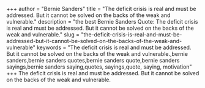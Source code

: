+++
author = "Bernie Sanders"
title = "The deficit crisis is real and must be addressed. But it cannot be solved on the backs of the weak and vulnerable."
description = "the best Bernie Sanders Quote: The deficit crisis is real and must be addressed. But it cannot be solved on the backs of the weak and vulnerable."
slug = "the-deficit-crisis-is-real-and-must-be-addressed-but-it-cannot-be-solved-on-the-backs-of-the-weak-and-vulnerable"
keywords = "The deficit crisis is real and must be addressed. But it cannot be solved on the backs of the weak and vulnerable.,bernie sanders,bernie sanders quotes,bernie sanders quote,bernie sanders sayings,bernie sanders saying,quotes, sayings,quote, saying, motivation"
+++
The deficit crisis is real and must be addressed. But it cannot be solved on the backs of the weak and vulnerable.
